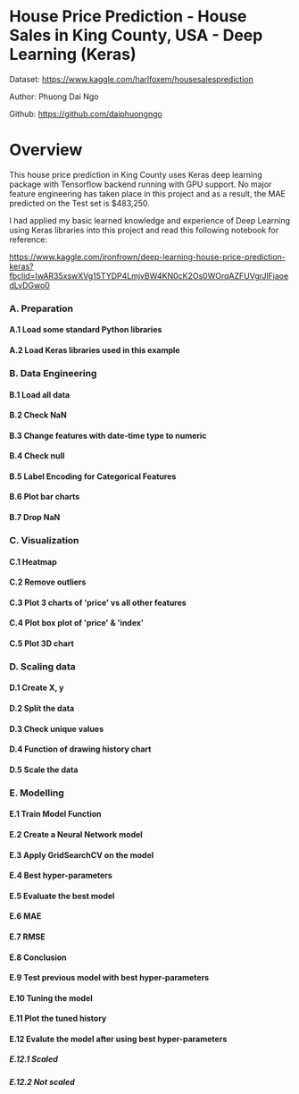 # House Price Prediction - House Sales in King County, USA - Deep Learning (Keras)

Dataset: https://www.kaggle.com/harlfoxem/housesalesprediction 

Author: Phuong Dai Ngo

Github: https://github.com/daiphuongngo

# Overview

This house price prediction in King County uses Keras deep learning package with Tensorflow backend running with GPU support. No major feature engineering has taken place in this project and as a result, the MAE predicted on the Test set is $483,250.

I had applied my basic learned knowledge and experience of Deep Learning using Keras libraries into this project and read this following notebook for reference:

https://www.kaggle.com/ironfrown/deep-learning-house-price-prediction-keras?fbclid=IwAR35xswXVg15TYDP4LmjvBW4KN0cK2Os0WOrqAZFUVgrJlFjaoedLvDGwo0

### A. Preparation

#### A.1 Load some standard Python libraries

#### A.2 Load Keras libraries used in this example 

### B. Data Engineering

#### B.1 Load all data

#### B.2 Check NaN

#### B.3 Change features with date-time type to numeric

#### B.4 Check null

#### B.5 Label Encoding for Categorical Features

#### B.6 Plot bar charts

#### B.7 Drop NaN

### C. Visualization

#### C.1 Heatmap

#### C.2 Remove outliers

#### C.3 Plot 3 charts of 'price' vs all other features

#### C.4 Plot box plot of 'price' & 'index'

#### C.5 Plot 3D chart

### D. Scaling data

#### D.1 Create X, y

#### D.2 Split the data

#### D.3 Check unique values

#### D.4 Function of drawing history chart

#### D.5 Scale the data

### E. Modelling

#### E.1 Train Model Function

#### E.2 Create a Neural Network model

#### E.3 Apply GridSearchCV on the model

#### E.4 Best hyper-parameters

#### E.5 Evaluate the best model

#### E.6 MAE

#### E.7 RMSE

#### E.8 Conclusion

#### E.9 Test previous model with best hyper-parameters

#### E.10 Tuning the model

#### E.11 Plot the tuned history

#### E.12 Evalute the model after using best hyper-parameters

##### E.12.1 Scaled

##### E.12.2 Not scaled





